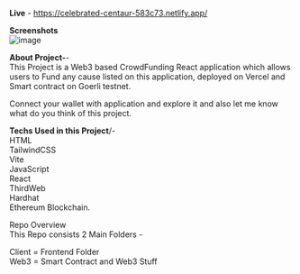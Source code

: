 ****Live**** - https://celebrated-centaur-583c73.netlify.app/

****Screenshots**** </br>
![image](https://github.com/roshan07273/Full-Stack-Crowd-Funding-Web3-D.Application/assets/77711686/c06acb9f-27f6-46c9-bb36-22feac45b770)

****About Project-****- <br/>
This Project is a Web3 based CrowdFunding React application which allows users to Fund any cause listed on this application, deployed on Vercel and Smart contract on Goerli testnet.

Connect your wallet with application and explore it and also let me know what do you think of this project.

****Techs Used in this Project****/- <br />
HTML <br />
TailwindCSS <br />
Vite <br />
JavaScript <br />
React <br />
ThirdWeb <br />
Hardhat <br />
Ethereum Blockchain.<br />

Repo Overview <br />
This Repo consists 2 Main Folders - <br />

Client = Frontend Folder <br />
Web3 = Smart Contract and Web3 Stuff
